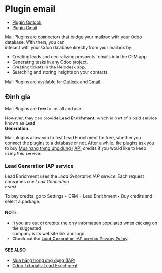 # Plugin email

* [Plugin Outlook](mail_plugins/outlook.md)
* [Plugin Gmail](mail_plugins/gmail.md)

Mail Plugins are connectors that bridge your mailbox with your Odoo database. With them, you can\
interact with your Odoo database directly from your mailbox by:

* Creating leads and centralizing prospects' emails into the CRM app.
* Generating tasks in any Odoo project.
* Creating tickets in the Helpdesk app.
* Searching and storing insights on your contacts.

Mail Plugins are available for [Outlook](mail_plugins/outlook.md) and [Gmail](mail_plugins/gmail.md).

## Định giá

Mail Plugins are **free** to install and use.

However, they can provide **Lead Enrichment**, which is part of a paid service known as **Lead**\
**Generation**.

Mail plugins allow you to test Lead Enrichment for free, whether you connect the plugins to a
database or not. After a while, the plugins ask you to buy [Mua hàng trong ứng dụng (IAP)](../../essentials/in_app_purchase.md)
credits if you would like to keep using this service.

### Lead Generation IAP service

Lead Enrichment uses the _Lead Generation IAP service_. Each request consumes one _Lead Generation_\
_credit_.

To buy credits, go to Settings ‣ CRM ‣ Lead Enrichment ‣ Buy credits and\
select a package.

#### NOTE

* If you are out of credits, the only information populated when clicking on the suggested\
  company is its website link and logo.
* Check out the [Lead Generation IAP service Privacy Policy](https://iap.odoo.com/privacy#header_3).

#### SEE ALSO
- [Mua hàng trong ứng dụng (IAP)](../../essentials/in_app_purchase.md)
- [Odoo Tutorials: Lead Enrichment](https://www.odoo.com/r/p73)
